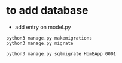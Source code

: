 # to add database
* add entry on model.py

```
python3 manage.py makemigrations
python3 manage.py migrate
```


```asciidoc
python3 manage.py sqlmigrate HomEApp 0001

```
